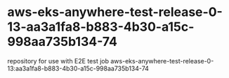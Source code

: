 # aws-eks-anywhere-test-release-0-13-aa3a1fa8-b883-4b30-a15c-998aa735b134-74
repository for use with E2E test job aws-eks-anywhere-test-release-0-13:aa3a1fa8-b883-4b30-a15c-998aa735b134-74
